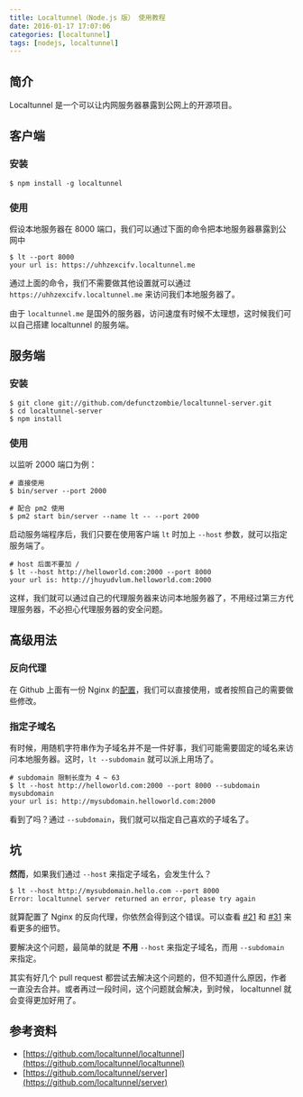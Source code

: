 ```yaml
---
title: Localtunnel（Node.js 版） 使用教程
date: 2016-01-17 17:07:06
categories: [localtunnel]
tags: [nodejs, localtunnel]
---
```


## 简介

Localtunnel 是一个可以让内网服务器暴露到公网上的开源项目。


## 客户端

### 安装
```shell
$ npm install -g localtunnel
```

### 使用
假设本地服务器在 8000 端口，我们可以通过下面的命令把本地服务器暴露到公网中

```shell
$ lt --port 8000
your url is: https://uhhzexcifv.localtunnel.me
```

通过上面的命令，我们不需要做其他设置就可以通过 `https://uhhzexcifv.localtunnel.me` 来访问我们本地服务器了。

由于 `localtunnel.me` 是国外的服务器，访问速度有时候不太理想，这时候我们可以自己搭建 localtunnel 的服务端。

## 服务端

### 安装
```shell
$ git clone git://github.com/defunctzombie/localtunnel-server.git
$ cd localtunnel-server
$ npm install
```

### 使用

以监听 2000 端口为例：

```shell
# 直接使用
$ bin/server --port 2000

# 配合 pm2 使用
$ pm2 start bin/server --name lt -- --port 2000
```

启动服务端程序后，我们只要在使用客户端 `lt` 时加上 `--host` 参数，就可以指定服务端了。

```shell
# host 后面不要加 /
$ lt --host http://helloworld.com:2000 --port 8000
your url is: http://jhuyudvlum.helloworld.com:2000
```

这样，我们就可以通过自己的代理服务器来访问本地服务器了，不用经过第三方代理服务器，不必担心代理服务器的安全问题。

## 高级用法

### 反向代理

在 Github 上面有一份 Nginx 的[配置](https://github.com/localtunnel/server/blob/master/devops/nginx/sites/localtunnel)，我们可以直接使用，或者按照自己的需要做些修改。

### 指定子域名

有时候，用随机字符串作为子域名并不是一件好事，我们可能需要固定的域名来访问本地服务器。这时，`lt --subdomain` 就可以派上用场了。

```shell
# subdomain 限制长度为 4 ~ 63
$ lt --host http://helloworld.com:2000 --port 8000 --subdomain mysubdomain
your url is: http://mysubdomain.helloworld.com:2000
```

看到了吗？通过 `--subdomain`，我们就可以指定自己喜欢的子域名了。


## 坑

**然而**，如果我们通过 `--host` 来指定子域名，会发生什么？

```shell
$ lt --host http://mysubdomain.hello.com --port 8000
Error: localtunnel server returned an error, please try again
```

就算配置了 Nginx 的反向代理，你依然会得到这个错误。可以查看 [#21](https://github.com/localtunnel/server/issues/21) 和  [#31](https://github.com/localtunnel/server/issues/31) 来看更多的细节。

要解决这个问题，最简单的就是 **不用** `--host` 来指定子域名，而用 `--subdomain` 来指定。

其实有好几个 pull request 都尝试去解决这个问题的，但不知道什么原因，作者一直没去合并。或者再过一段时间，这个问题就会解决，到时候， localtunnel 就会变得更加好用了。

## 参考资料

- [https://github.com/localtunnel/localtunnel](https://github.com/localtunnel/localtunnel)
- [https://github.com/localtunnel/server](https://github.com/localtunnel/server)
